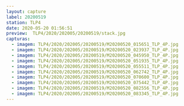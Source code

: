 ```yaml
---
layout: capture
label: 20200519
station: TLP4
date: 2020-05-20 01:56:51
preview:  TLP4/2020/202005/20200519/stack.jpg
capturas:
  - imagem: TLP4/2020/202005/20200519/M20200520_015651_TLP_4P.jpg
  - imagem: TLP4/2020/202005/20200519/M20200520_023937_TLP_4P.jpg
  - imagem: TLP4/2020/202005/20200519/M20200520_045950_TLP_4P.jpg
  - imagem: TLP4/2020/202005/20200519/M20200520_051935_TLP_4P.jpg
  - imagem: TLP4/2020/202005/20200519/M20200520_055511_TLP_4P.jpg
  - imagem: TLP4/2020/202005/20200519/M20200520_062742_TLP_4P.jpg
  - imagem: TLP4/2020/202005/20200519/M20200520_070600_TLP_4P.jpg
  - imagem: TLP4/2020/202005/20200519/M20200520_075442_TLP_4P.jpg
  - imagem: TLP4/2020/202005/20200519/M20200520_082556_TLP_4P.jpg
  - imagem: TLP4/2020/202005/20200519/M20200520_083345_TLP_4P.jpg
---
```

